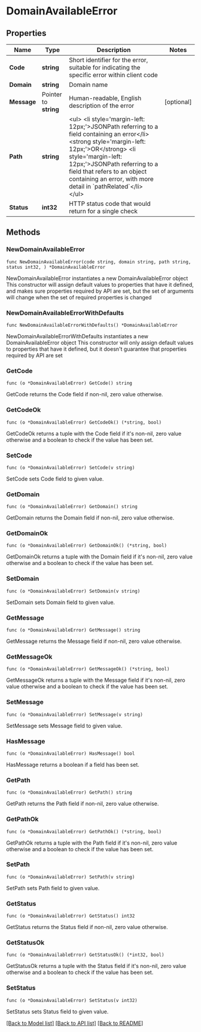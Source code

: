 # DomainAvailableError

## Properties

Name | Type | Description | Notes
------------ | ------------- | ------------- | -------------
**Code** | **string** | Short identifier for the error, suitable for indicating the specific error within client code | 
**Domain** | **string** | Domain name | 
**Message** | Pointer to **string** | Human-readable, English description of the error | [optional] 
**Path** | **string** | &lt;ul&gt; &lt;li style&#x3D;&#39;margin-left: 12px;&#39;&gt;JSONPath referring to a field containing an error&lt;/li&gt; &lt;strong style&#x3D;&#39;margin-left: 12px;&#39;&gt;OR&lt;/strong&gt; &lt;li style&#x3D;&#39;margin-left: 12px;&#39;&gt;JSONPath referring to a field that refers to an object containing an error, with more detail in &#x60;pathRelated&#x60;&lt;/li&gt; &lt;/ul&gt; | 
**Status** | **int32** | HTTP status code that would return for a single check | 

## Methods

### NewDomainAvailableError

`func NewDomainAvailableError(code string, domain string, path string, status int32, ) *DomainAvailableError`

NewDomainAvailableError instantiates a new DomainAvailableError object
This constructor will assign default values to properties that have it defined,
and makes sure properties required by API are set, but the set of arguments
will change when the set of required properties is changed

### NewDomainAvailableErrorWithDefaults

`func NewDomainAvailableErrorWithDefaults() *DomainAvailableError`

NewDomainAvailableErrorWithDefaults instantiates a new DomainAvailableError object
This constructor will only assign default values to properties that have it defined,
but it doesn't guarantee that properties required by API are set

### GetCode

`func (o *DomainAvailableError) GetCode() string`

GetCode returns the Code field if non-nil, zero value otherwise.

### GetCodeOk

`func (o *DomainAvailableError) GetCodeOk() (*string, bool)`

GetCodeOk returns a tuple with the Code field if it's non-nil, zero value otherwise
and a boolean to check if the value has been set.

### SetCode

`func (o *DomainAvailableError) SetCode(v string)`

SetCode sets Code field to given value.


### GetDomain

`func (o *DomainAvailableError) GetDomain() string`

GetDomain returns the Domain field if non-nil, zero value otherwise.

### GetDomainOk

`func (o *DomainAvailableError) GetDomainOk() (*string, bool)`

GetDomainOk returns a tuple with the Domain field if it's non-nil, zero value otherwise
and a boolean to check if the value has been set.

### SetDomain

`func (o *DomainAvailableError) SetDomain(v string)`

SetDomain sets Domain field to given value.


### GetMessage

`func (o *DomainAvailableError) GetMessage() string`

GetMessage returns the Message field if non-nil, zero value otherwise.

### GetMessageOk

`func (o *DomainAvailableError) GetMessageOk() (*string, bool)`

GetMessageOk returns a tuple with the Message field if it's non-nil, zero value otherwise
and a boolean to check if the value has been set.

### SetMessage

`func (o *DomainAvailableError) SetMessage(v string)`

SetMessage sets Message field to given value.

### HasMessage

`func (o *DomainAvailableError) HasMessage() bool`

HasMessage returns a boolean if a field has been set.

### GetPath

`func (o *DomainAvailableError) GetPath() string`

GetPath returns the Path field if non-nil, zero value otherwise.

### GetPathOk

`func (o *DomainAvailableError) GetPathOk() (*string, bool)`

GetPathOk returns a tuple with the Path field if it's non-nil, zero value otherwise
and a boolean to check if the value has been set.

### SetPath

`func (o *DomainAvailableError) SetPath(v string)`

SetPath sets Path field to given value.


### GetStatus

`func (o *DomainAvailableError) GetStatus() int32`

GetStatus returns the Status field if non-nil, zero value otherwise.

### GetStatusOk

`func (o *DomainAvailableError) GetStatusOk() (*int32, bool)`

GetStatusOk returns a tuple with the Status field if it's non-nil, zero value otherwise
and a boolean to check if the value has been set.

### SetStatus

`func (o *DomainAvailableError) SetStatus(v int32)`

SetStatus sets Status field to given value.



[[Back to Model list]](../README.md#documentation-for-models) [[Back to API list]](../README.md#documentation-for-api-endpoints) [[Back to README]](../README.md)


